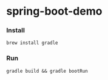 # spring-boot-demo

### Install

    brew install gradle

### Run

    gradle build && gradle bootRun
